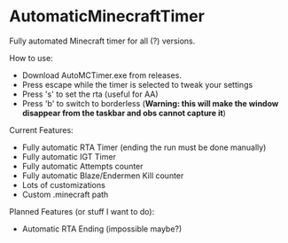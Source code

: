 # AutomaticMinecraftTimer
Fully automated Minecraft timer for all (?) versions.

How to use:
- Download AutoMCTimer.exe from releases.
- Press escape while the timer is selected to tweak your settings
- Press 's' to set the rta (useful for AA)
- Press 'b' to switch to borderless (**Warning: this will make the window disappear from the taskbar and obs cannot capture it**)

Current Features:
- Fully automatic RTA Timer (ending the run must be done manually)
- Fully automatic IGT Timer
- Fully automatic Attempts counter
- Fully automatic Blaze/Endermen Kill counter
- Lots of customizations
- Custom .minecraft path

Planned Features (or stuff I want to do):
- Automatic RTA Ending (impossible maybe?)
